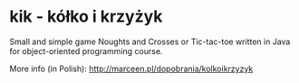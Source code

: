 # kik - kółko i krzyżyk
Small and simple game Noughts and Crosses or Tic-tac-toe written in Java for object-oriented programming course.

More info (in Polish): http://marceen.pl/dopobrania/kolkoikrzyzyk
